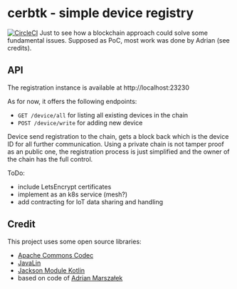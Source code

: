 # cerbtk - simple device registry
[![CircleCI](https://circleci.com/gh/infinimesh/cerbtk/tree/master.svg?style=svg)](https://circleci.com/gh/infinimesh/cerbtk/tree/master)
Just to see how a blockchain approach could solve some fundamental issues. Supposed as PoC, most work was done by Adrian (see credits).

## API

The registration instance is available at http://localhost:23230

As for now, it offers the following endpoints:
* `GET /device/all` for listing all existing devices in the chain
* `POST /device/write` for adding new device

Device send registration to the chain, gets a block back which is the device ID for all further communication. 
Using a private chain is not tamper proof as an public one, the registration process is just simplified and the 
owner of the chain has the full control.

ToDo:
- include LetsEncrypt certificates
- implement as an k8s service (mesh?)
- add contracting for IoT data sharing and handling

## Credit

This project uses some open source libraries:
* [Apache Commons Codec](https://github.com/apache/commons-codec)
* [JavaLin](https://javalin.io/)
* [Jackson Module Kotlin](https://github.com/FasterXML/jackson-module-kotlin)
* based on code of [Adrian Marszałek](https://github.com/adikm/kotcoin)
 
